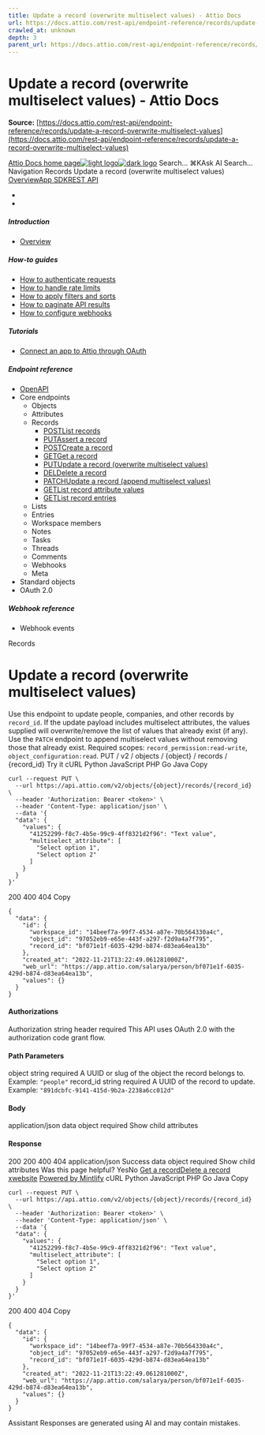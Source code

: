 ```yaml
---
title: Update a record (overwrite multiselect values) - Attio Docs
url: https://docs.attio.com/rest-api/endpoint-reference/records/update-a-record-overwrite-multiselect-values
crawled_at: unknown
depth: 3
parent_url: https://docs.attio.com/rest-api/endpoint-reference/records/create-a-record
---
```


# Update a record (overwrite multiselect values) - Attio Docs

**Source:** [https://docs.attio.com/rest-api/endpoint-reference/records/update-a-record-overwrite-multiselect-values](https://docs.attio.com/rest-api/endpoint-reference/records/update-a-record-overwrite-multiselect-values)

[Attio Docs home page![light logo](https://mintlify.s3.us-west-1.amazonaws.com/attio/logo/light.svg)![dark logo](https://mintlify.s3.us-west-1.amazonaws.com/attio/logo/dark.svg)](https://docs.attio.com/)
Search...
⌘KAsk AI
Search...
Navigation
Records
Update a record (overwrite multiselect values)
[Overview](https://docs.attio.com/docs/overview)[App SDK](https://docs.attio.com/sdk/introduction)[REST API](https://docs.attio.com/rest-api/overview)
* [](https://build.attio.com/)
* [](https://attio.com/help)
##### Introduction
  * [Overview](https://docs.attio.com/rest-api/overview)


##### How-to guides
  * [How to authenticate requests](https://docs.attio.com/rest-api/how-to/authentication)
  * [How to handle rate limits](https://docs.attio.com/rest-api/how-to/rate-limiting)
  * [How to apply filters and sorts](https://docs.attio.com/rest-api/how-to/filtering-and-sorting)
  * [How to paginate API results](https://docs.attio.com/rest-api/how-to/pagination)
  * [How to configure webhooks](https://docs.attio.com/rest-api/how-to/webhooks)


##### Tutorials
  * [Connect an app to Attio through OAuth](https://docs.attio.com/rest-api/tutorials/connect-an-app-through-oauth)


##### Endpoint reference
  * [OpenAPI](https://docs.attio.com/rest-api/endpoint-reference/openapi)
  * Core endpoints
    * Objects
    * Attributes
    * Records
      * [POSTList records](https://docs.attio.com/rest-api/endpoint-reference/records/list-records)
      * [PUTAssert a record](https://docs.attio.com/rest-api/endpoint-reference/records/assert-a-record)
      * [POSTCreate a record](https://docs.attio.com/rest-api/endpoint-reference/records/create-a-record)
      * [GETGet a record](https://docs.attio.com/rest-api/endpoint-reference/records/get-a-record)
      * [PUTUpdate a record (overwrite multiselect values)](https://docs.attio.com/rest-api/endpoint-reference/records/update-a-record-overwrite-multiselect-values)
      * [DELDelete a record](https://docs.attio.com/rest-api/endpoint-reference/records/delete-a-record)
      * [PATCHUpdate a record (append multiselect values)](https://docs.attio.com/rest-api/endpoint-reference/records/update-a-record-append-multiselect-values)
      * [GETList record attribute values](https://docs.attio.com/rest-api/endpoint-reference/records/list-record-attribute-values)
      * [GETList record entries](https://docs.attio.com/rest-api/endpoint-reference/records/list-record-entries)
    * Lists
    * Entries
    * Workspace members
    * Notes
    * Tasks
    * Threads
    * Comments
    * Webhooks
    * Meta
  * Standard objects
  * OAuth 2.0


##### Webhook reference
  * Webhook events


Records
# Update a record (overwrite multiselect values)
Use this endpoint to update people, companies, and other records by `record_id`. If the update payload includes multiselect attributes, the values supplied will overwrite/remove the list of values that already exist (if any). Use the `PATCH` endpoint to append multiselect values without removing those that already exist.
Required scopes: `record_permission:read-write`, `object_configuration:read`.
PUT
/
v2
/
objects
/
{object}
/
records
/
{record_id}
Try it
cURL
Python
JavaScript
PHP
Go
Java
Copy
```
curl --request PUT \
  --url https://api.attio.com/v2/objects/{object}/records/{record_id} \
  --header 'Authorization: Bearer <token>' \
  --header 'Content-Type: application/json' \
  --data '{
  "data": {
    "values": {
      "41252299-f8c7-4b5e-99c9-4ff8321d2f96": "Text value",
      "multiselect_attribute": [
        "Select option 1",
        "Select option 2"
      ]
    }
  }
}'
```

200
400
404
Copy
```
{
  "data": {
    "id": {
      "workspace_id": "14beef7a-99f7-4534-a87e-70b564330a4c",
      "object_id": "97052eb9-e65e-443f-a297-f2d9a4a7f795",
      "record_id": "bf071e1f-6035-429d-b874-d83ea64ea13b"
    },
    "created_at": "2022-11-21T13:22:49.061281000Z",
    "web_url": "https://app.attio.com/salarya/person/bf071e1f-6035-429d-b874-d83ea64ea13b",
    "values": {}
  }
}
```

#### Authorizations
[​](https://docs.attio.com/rest-api/endpoint-reference/records/update-a-record-overwrite-multiselect-values#authorization-authorization)
Authorization
string
header
required
This API uses OAuth 2.0 with the authorization code grant flow.
#### Path Parameters
[​](https://docs.attio.com/rest-api/endpoint-reference/records/update-a-record-overwrite-multiselect-values#parameter-object)
object
string
required
A UUID or slug of the object the record belongs to.
Example:
`"people"`
[​](https://docs.attio.com/rest-api/endpoint-reference/records/update-a-record-overwrite-multiselect-values#parameter-record-id)
record_id
string
required
A UUID of the record to update.
Example:
`"891dcbfc-9141-415d-9b2a-2238a6cc012d"`
#### Body
application/json
[​](https://docs.attio.com/rest-api/endpoint-reference/records/update-a-record-overwrite-multiselect-values#body-data)
data
object
required
Show child attributes
#### Response
200
200 400 404
application/json
Success
[​](https://docs.attio.com/rest-api/endpoint-reference/records/update-a-record-overwrite-multiselect-values#response-data)
data
object
required
Show child attributes
Was this page helpful?
YesNo
[Get a record](https://docs.attio.com/rest-api/endpoint-reference/records/get-a-record)[Delete a record](https://docs.attio.com/rest-api/endpoint-reference/records/delete-a-record)
[x](https://x.com/Attio)[website](https://attio.com)
[Powered by Mintlify](https://mintlify.com/preview-request?utm_campaign=poweredBy&utm_medium=referral&utm_source=docs.attio.com)
cURL
Python
JavaScript
PHP
Go
Java
Copy
```
curl --request PUT \
  --url https://api.attio.com/v2/objects/{object}/records/{record_id} \
  --header 'Authorization: Bearer <token>' \
  --header 'Content-Type: application/json' \
  --data '{
  "data": {
    "values": {
      "41252299-f8c7-4b5e-99c9-4ff8321d2f96": "Text value",
      "multiselect_attribute": [
        "Select option 1",
        "Select option 2"
      ]
    }
  }
}'
```

200
400
404
Copy
```
{
  "data": {
    "id": {
      "workspace_id": "14beef7a-99f7-4534-a87e-70b564330a4c",
      "object_id": "97052eb9-e65e-443f-a297-f2d9a4a7f795",
      "record_id": "bf071e1f-6035-429d-b874-d83ea64ea13b"
    },
    "created_at": "2022-11-21T13:22:49.061281000Z",
    "web_url": "https://app.attio.com/salarya/person/bf071e1f-6035-429d-b874-d83ea64ea13b",
    "values": {}
  }
}
```

Assistant
Responses are generated using AI and may contain mistakes.
